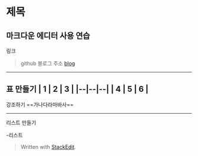 # 제목

마크다운 에디터 사용 연습
---
링크 
> github 블로그 주소 [blog](https://himmelwants.github.io/)
---
표 만들기
| 1 | 2 | 3 |
|--|--|--|
| 4 | 5 | 6 |
---

강조하기
==가나다라마바사==

---

리스트 만들기

-리스트





> Written with [StackEdit](https://stackedit.io/).
<!--stackedit_data:
eyJoaXN0b3J5IjpbMTE0MDM0MTc3Ml19
-->
